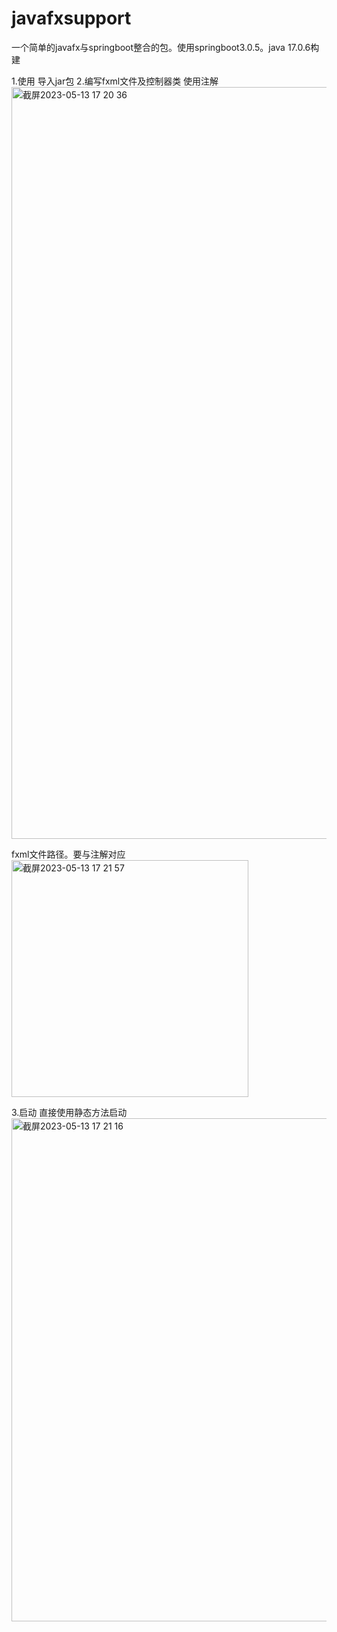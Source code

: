 # javafxsupport
一个简单的javafx与springboot整合的包。使用springboot3.0.5。java 17.0.6构建

1.使用
  导入jar包
2.编写fxml文件及控制器类
  使用注解
  <img width="1203" alt="截屏2023-05-13 17 20 36" src="https://github.com/xinchen95211/javafxsupport/assets/76147759/3371a282-baf0-4807-aa8e-b1c1f2ce3494">
 
 fxml文件路径。要与注解对应 
  <img width="379" alt="截屏2023-05-13 17 21 57" src="https://github.com/xinchen95211/javafxsupport/assets/76147759/66befe31-b7fa-46f2-bffe-2088c6aa5e53">

3.启动
  直接使用静态方法启动
    <img width="805" alt="截屏2023-05-13 17 21 16" src="https://github.com/xinchen95211/javafxsupport/assets/76147759/bde8486f-ed29-4143-bec2-d17d2a5461a7">
